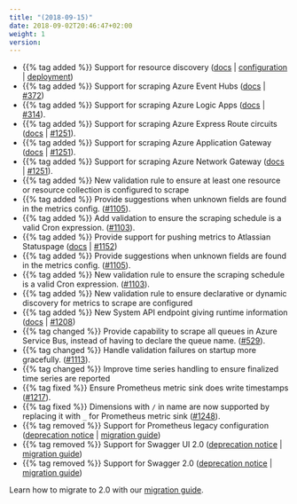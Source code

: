 ```yaml
---
title: "(2018-09-15)"
date: 2018-09-02T20:46:47+02:00
weight: 1
version:
---
```


- {{% tag added %}} Support for resource discovery ([docs](https://promitor.io/configuration/v2.x/resource-discovery) |
 [configuration](https://promitor.io/configuration/v2.x/resource-discovery) |
 [deployment](https://promitor.io/deployment/resource-discovery/deployment))
- {{% tag added %}} Support for scraping Azure Event Hubs ([docs](https://promitor.io/configuration/v2.x/metrics/event-hubs)
 | [#372](https://github.com/tomkerkhove/promitor/issues/69))
- {{% tag added %}} Support for scraping Azure Logic Apps ([docs](https://promitor.io/configuration/v2.x/metrics/logic-apps)
 | [#314](https://github.com/tomkerkhove/promitor/issues/314)).
- {{% tag added %}} Support for scraping Azure Express Route circuits ([docs](https://promitor.io/configuration/v2.x/metrics/express-route-circuit) | [#1251](https://github.com/tomkerkhove/promitor/issues/1251)).
- {{% tag added %}} Support for scraping Azure Application Gateway ([docs](https://promitor.io/configuration/v2.x/metrics/application-gateway) | [#1251](https://github.com/tomkerkhove/promitor/issues/313)).
- {{% tag added %}} Support for scraping Azure Network Gateway ([docs](https://promitor.io/configuration/v2.x/metrics/network-gateway) | [#1251](https://github.com/tomkerkhove/promitor/issues/1264)).
- {{% tag added %}} New validation rule to ensure at least one resource or resource collection is configured to scrape
- {{% tag added %}} Provide suggestions when unknown fields are found in the metrics config. ([#1105](https://github.com/tomkerkhove/promitor/issues/1105)).
- {{% tag added %}} Add validation to ensure the scraping schedule is a valid Cron expression. ([#1103](https://github.com/tomkerkhove/promitor/issues/1103)).
- {{% tag added %}} Provide support for pushing metrics to Atlassian Statuspage
 ([docs](https://promitor.io/configuration/v2.x/runtime#atlassian-statuspage) | [#1152](https://github.com/tomkerkhove/promitor/issues/1152))
- {{% tag added %}} Provide suggestions when unknown fields are found in the metrics config. ([#1105](https://github.com/tomkerkhove/promitor/issues/1105)).
- {{% tag added %}} New validation rule to ensure the scraping schedule is a valid Cron expression. ([#1103](https://github.com/tomkerkhove/promitor/issues/1103)).
- {{% tag added %}} New validation rule to ensure declarative or dynamic discovery for metrics to scrape are configured
- {{% tag added %}} New System API endpoint giving runtime information ([docs](https://promitor.io/operations/#system)
 | [#1208](https://github.com/tomkerkhove/promitor/issues/1208))
- {{% tag changed %}} Provide capability to scrape all queues in Azure Service Bus, instead of having to declare the
 queue name. ([#529](https://github.com/tomkerkhove/promitor/issues/529)).
- {{% tag changed %}} Handle validation failures on startup more gracefully. ([#1113](https://github.com/tomkerkhove/promitor/issues/1113)).
- {{% tag changed %}} Improve time series handling to ensure finalized time series are reported
- {{% tag fixed %}} Ensure Prometheus metric sink does write timestamps ([#1217](https://github.com/tomkerkhove/promitor/issues/1217)).
- {{% tag fixed %}} Dimensions with `/` in name are now supported by replacing it with `_` for Prometheus metric sink ([#1248](https://github.com/tomkerkhove/promitor/issues/1248)).
- {{% tag removed %}} Support for Prometheus legacy configuration ([deprecation notice](https://changelog.promitor.io/#prometheus-legacy-configuration)
 | [migration guide](https://promitor.io/walkthrough/migrate-from-1.x-to-2.x))
- {{% tag removed %}} Support for Swagger UI 2.0 ([deprecation notice](https://changelog.promitor.io/#swagger-ui-2-0) |
 [migration guide](https://promitor.io/walkthrough/migrate-from-1.x-to-2.x))
- {{% tag removed %}} Support for Swagger 2.0 ([deprecation notice](https://changelog.promitor.io/#swagger-2-0) |
 [migration guide](https://promitor.io/walkthrough/migrate-from-1.x-to-2.x))

Learn how to migrate to 2.0 with our [migration guide](https://promitor.io/walkthrough/migrate-from-1.x-to-2.x).
